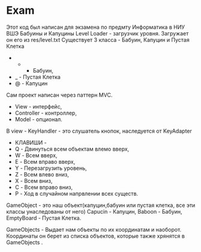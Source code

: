 # Exam
Этот код был написан для экзамена по предмту Информатика в НИУ ВШЭ
Бабуины и Капуцины
Level Loader - загрузчик уровня. Загружает он его из res/level.txt
Существует 3 класса - Бабуин, Капуцин и Пустая Клетка

* * - Бабуин,
* _ - Пустая Клетка
* @ - Капуцин

Сам проект написан через паттерн MVC.

* View - интерфейс,
* Controller - контроллер,
* Model - опционал.

В view - KeyHandler - это слушатель кнопок, наследуется от KeyAdapter

* КЛАВИШИ - 
* Q - Двинуться всем объектам влемо вверх,
* W - Всем вверх,
* E - Всем вправо вверх,
* Y - Перезагрузить уровень,
* Z - Всем влево вниз,
* X - Всем вниз,
* C - Всем вправо вниз,
* P - Ход в случайном напрвлении всех существ.
     
     
GameObject - это наш объект(капуцин,бабуин или пустая клетка, все эти классы унаследованы от него)
Capucin - Капуцин,
Baboon - Бабуин,
EmptyBoard - Пустая Клетка.

GameObjects - Выдает нам объекты по их координатам и наоборот. Координаты он берет из списка объектов, которые также хрянятся в GameObjects .
